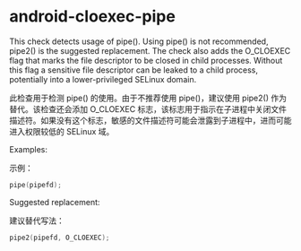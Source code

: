 # android-cloexec-pipe

This check detects usage of pipe(). Using pipe() is not recommended, pipe2() is the suggested replacement. The check also adds the O_CLOEXEC flag that marks the file descriptor to be closed in child processes. Without this flag a sensitive file descriptor can be leaked to a child process, potentially into a lower-privileged SELinux domain.

此检查用于检测 pipe() 的使用。由于不推荐使用 pipe()，建议使用 pipe2() 作为替代。该检查还会添加 O_CLOEXEC 标志，该标志用于指示在子进程中关闭文件描述符。如果没有这个标志，敏感的文件描述符可能会泄露到子进程中，进而可能进入权限较低的 SELinux 域。

Examples:

示例：

```c++
pipe(pipefd);
```

Suggested replacement:

建议替代写法：

```c++
pipe2(pipefd, O_CLOEXEC);
```
